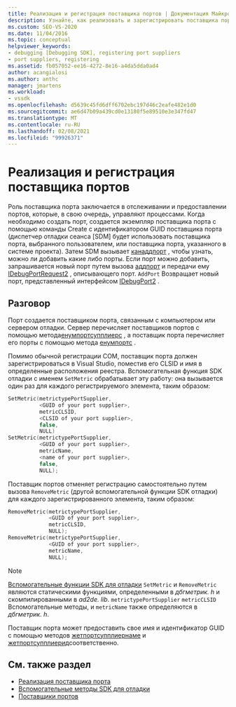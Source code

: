 ```yaml
---
title: Реализация и регистрация поставщика портов | Документация Майкрософт
description: Узнайте, как реализовать и зарегистрировать поставщика порта, который отслеживает и предоставляет порты, управляющие процессами.
ms.custom: SEO-VS-2020
ms.date: 11/04/2016
ms.topic: conceptual
helpviewer_keywords:
- debugging [Debugging SDK], registering port suppliers
- port suppliers, registering
ms.assetid: fb057052-ee16-4272-8e16-a4da5dda0ad4
author: acangialosi
ms.author: anthc
manager: jmartens
ms.workload:
- vssdk
ms.openlocfilehash: d5639c45fd6dff6702ebc197d46c2eafe482e1d0
ms.sourcegitcommit: ae6d47b09a439cd0e13180f5e89510e3e347fd47
ms.translationtype: MT
ms.contentlocale: ru-RU
ms.lasthandoff: 02/08/2021
ms.locfileid: "99926371"
---
```

# <a name="implement-and-register-a-port-supplier"></a>Реализация и регистрация поставщика портов
Роль поставщика порта заключается в отслеживании и предоставлении портов, которые, в свою очередь, управляют процессами. Когда необходимо создать порт, создается экземпляр поставщика порта с помощью команды Create с идентификатором GUID поставщика порта (диспетчер отладки сеанса [SDM] будет использовать поставщика порта, выбранного пользователем, или поставщика порта, указанного в системе проекта). Затем SDM вызывает [канаддпорт](../../extensibility/debugger/reference/idebugportsupplier2-canaddport.md) , чтобы узнать, можно ли добавить какие либо порты. Если порт можно добавить, запрашивается новый порт путем вызова [аддпорт](../../extensibility/debugger/reference/idebugportsupplier2-addport.md) и передачи ему [IDebugPortRequest2](../../extensibility/debugger/reference/idebugportrequest2.md) , описывающего порт. `AddPort` Возвращает новый порт, представленный интерфейсом [IDebugPort2](../../extensibility/debugger/reference/idebugport2.md) .

## <a name="discussion"></a>Разговор
 Порт создается поставщиком порта, связанным с компьютером или сервером отладки. Сервер перечисляет поставщиков портов с помощью метода[енумпортсупплиерс](../../extensibility/debugger/reference/idebugcoreserver2-enumportsuppliers.md) , а поставщик порта перечисляет его порты с помощью метода [енумпортс](../../extensibility/debugger/reference/idebugportsupplier2-enumports.md) .

 Помимо обычной регистрации COM, поставщик порта должен зарегистрироваться в Visual Studio, поместив его CLSID и имя в определенные расположения реестра. Вспомогательная функция SDK отладки с именем `SetMetric` обрабатывает эту работу: она вызывается один раз для каждого регистрируемого элемента, таким образом:

```cpp
SetMetric(metrictypePortSupplier,
          <GUID of your port supplier>,
          metricCLSID,
          <CLSID of your port supplier>,
          false,
          NULL)
SetMetric(metrictypePortSupplier,
          <GUID of your port supplier>,
          metricName,
          <name of your port supplier>,
          false,
          NULL);
```

 Поставщик портов отменяет регистрацию самостоятельно путем вызова `RemoveMetric` (другой вспомогательной функции SDK отладки) для каждого зарегистрированного элемента, таким образом:

```cpp
RemoveMetric(metrictypePortSupplier,
             <GUID of your port supplier>,
             metricCLSID,
             NULL);
RemoveMetric(metrictypePortSupplier,
             <GUID of your port supplier>,
             metricName,
             NULL);
```

> [!NOTE]
> [Вспомогательные функции SDK для отладки](../../extensibility/debugger/reference/sdk-helpers-for-debugging.md) `SetMetric` и `RemoveMetric` являются статическими функциями, определенными в *дбгметрик. h* и скомпилированными в *ad2de. lib*. `metrictypePortSupplier` `metricCLSID` Вспомогательные методы, и `metricName` также определяются в *дбгметрик. h*.

 Поставщик порта может предоставить свое имя и идентификатор GUID с помощью методов [жетпортсупплиернаме](../../extensibility/debugger/reference/idebugportsupplier2-getportsuppliername.md) и [жетпортсупплиерид](../../extensibility/debugger/reference/idebugportsupplier2-getportsupplierid.md)соответственно.

## <a name="see-also"></a>См. также раздел
- [Реализация поставщика порта](../../extensibility/debugger/implementing-a-port-supplier.md)
- [Вспомогательные методы SDK для отладки](../../extensibility/debugger/reference/sdk-helpers-for-debugging.md)
- [Поставщики портов](../../extensibility/debugger/port-suppliers.md)
